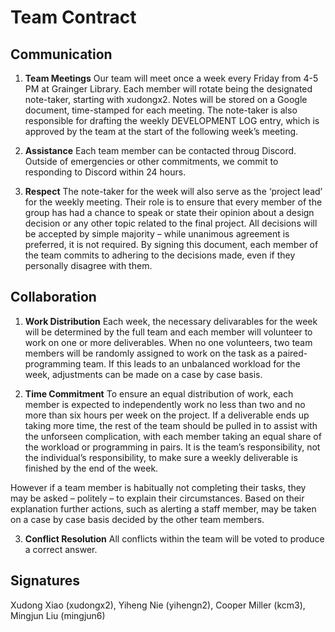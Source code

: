# Team Contract

## Communication

1. **Team Meetings** Our team will meet once a week every Friday from 4-5 PM at Grainger Library. Each member will
   rotate being the designated note-taker, starting with xudongx2. Notes will be stored on a Google document,
   time-stamped for each meeting. The note-taker is also responsible for drafting the weekly DEVELOPMENT LOG entry,
   which is approved by the team at the start of the following week’s meeting.

2. **Assistance** Each team member can be contacted throug Discord. Outside of emergencies or other commitments, we
   commit to responding to Discord within 24 hours.

3. **Respect** The note-taker for the week will also serve as the ‘project lead’ for the weekly meeting. Their role is
   to ensure that every member of the group has had a chance to speak or state their opinion about a design decision or
   any other topic related to the final project. All decisions will be accepted by simple majority – while unanimous
   agreement is preferred, it is not required. By signing this document, each member of the team commits to adhering to
   the decisions made, even if they personally disagree with them.

## Collaboration

1. **Work Distribution** Each week, the necessary delivarables for the week will be determined by the full team and each
   member will volunteer to work on one or more deliverables. When no one volunteers, two team members will be randomly
   assigned to work on the task as a paired-programming team. If this leads to an unbalanced workload for the week,
   adjustments can be made on a case by case basis.

2. **Time Commitment** To ensure an equal distribution of work, each member is expected to independently work no less
   than two and no more than six hours per week on the project. If a deliverable ends up taking more time, the rest of
   the team should be pulled in to assist with the unforseen complication, with each member taking an equal share of the
   workload or programming in pairs. It is the team’s responsibility, not the individual’s responsibility, to make sure
   a weekly deliverable is finished by the end of the week.

However if a team member is habitually not completing their tasks, they may be asked – politely – to explain their
circumstances. Based on their explanation further actions, such as alerting a staff member, may be taken on a case by
case basis decided by the other team members.

3. **Conflict Resolution** All conflicts within the team will be voted to produce a correct answer.

## Signatures
Xudong Xiao (xudongx2), Yiheng Nie (yihengn2), Cooper Miller (kcm3), Mingjun Liu (mingjun6)

